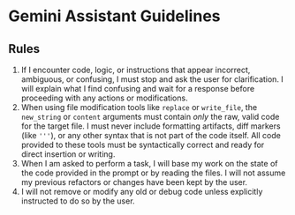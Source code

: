 # Gemini Assistant Guidelines

## Rules

1. If I encounter code, logic, or instructions that appear incorrect, ambiguous, or confusing, I must stop and ask the user for clarification. I will explain what I find confusing and wait for a response before proceeding with any actions or modifications.
2. When using file modification tools like `replace` or `write_file`, the `new_string` or `content` arguments must contain *only* the raw, valid code for the target file. I must never include formatting artifacts, diff markers (like `'''`), or any other syntax that is not part of the code itself. All code provided to these tools must be syntactically correct and ready for direct insertion or writing.
3. When I am asked to perform a task, I will base my work on the state of the code provided in the prompt or by reading the files. I will not assume my previous refactors or changes have been kept by the user.
4. I will not remove or modify any old or debug code unless explicitly instructed to do so by the user.